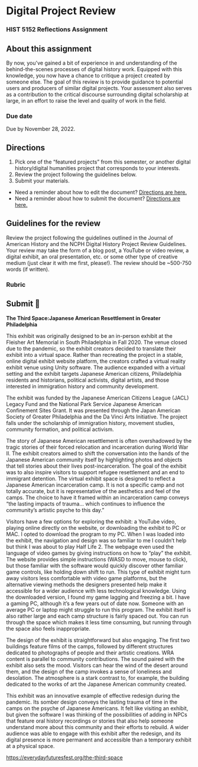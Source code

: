 # Digital Project Review
### HIST 5152 Reflections Assignment

## About this assignment
By now, you've gained a bit of experience in and understanding of the behind-the-scenes processes of digital history work. Equipped with this knowledge, you now have a chance to critique a project created by someone else. The goal of this review is to provide guidance to potential users and producers of similar digital projects. Your assessment also serves as a contribution to the critical discourse surrounding digital scholarship at large, in an effort to raise the level and quality of work in the field.

### Due date
Due by November 28, 2022.

## Directions
1. Pick one of the “featured projects” from this semester, or another digital history/digital humanities project that corresponds to your interests. 
2. Review the project following the guidelines below.
3. Submit your materials.
  - Need a reminder about how to edit the document? [Directions are here.](https://github.com/HIST5152/assignments/blob/main/README.md#editing-the-documents)
  - Need a reminder about how to submit the document? [Directions are here.](https://github.com/HIST5152/assignments/blob/main/README.md#submitting-the-documents)

## Guidelines for the review
Review the project following the guidelines outlined in the Journal of American History and the NCPH Digital History Project Review Guidelines. Your review may take the form of a blog post, a YouTube or video review, a digital exhibit, an oral presentation, etc. or some other type of creative medium (just clear it with me first, please!). The review should be ~500-750 words (if written).

### Rubric

## Submit 🎯

**The Third Space:Japanese American Resettlement in Greater Philadelphia**

This exhibit was originally designed to be an in-person exhibit at the Fleisher Art Memorial in South Philadelphia in Fall 2020. The venue closed due to the pandemic, so the exhibit creators decided to translate their exhibit into a virtual space. Rather than recreating the project in a stable, online digital exhibit website platform, the creators crafted a virtual reality exhibit venue using Unity software. The audience expanded with a virtual setting and the exhibit targets Japanese American citizens, Philadelphia residents and historians, political activists, digital artists, and those interested in immigration history and community development.

The exhibit was funded by the Japanese American Citizens League (JACL) Legacy Fund and the National Park Service Japanese American Confinement Sites Grant. It was presented through the Japan American Society of Greater Philadelphia and the Da Vinci Arts Initiative.  The project falls under the scholarship of immigration history, movement studies, community formation, and political activism. 

The story of Japanese American resettlement is often overshadowed by the tragic stories of their forced relocation and incarceration during World War II. The exhibit creators aimed to shift the conversation into the hands of the Japanese American community itself by highlighting photos and objects that tell stories about their lives post-incarceration. The goal of the exhibit was to also inspire visitors to support refugee resettlement and an end to immigrant detention. The virtual exhibit space is designed to reflect a Japanese American incarceration camp. It is not a specific camp and not totally accurate, but it is representative of the aesthetics and feel of the camps. The choice to have it framed within an incarceration camp conveys “the lasting impacts of trauma… which continues to influence the community’s artistic psyche to this day.” 

Visitors have a few options for exploring the exhibit: a YouTube video, playing online directly on the website, or downloading the exhibit to PC or MAC. I opted to download the program to my PC. When I was loaded into the exhibit, the navigation and design was so familiar to me I couldn’t help but think I was about to play Half Life 2. The webpage even used the language of video games by giving instructions on how to “play” the exhibit. The website provides simple instructions (WASD to move, mouse to click), but those familiar with the software would quickly discover other familiar game controls, like holding down shift to run. This type of exhibit might turn away visitors less comfortable with video game platforms, but the alternative viewing methods the designers presented help make it accessible for a wider audience with less technological knowledge. Using the downloaded version, I found my game lagging and freezing a bit. I have a gaming PC, although it’s a few years out of date now. Someone with an average PC or laptop might struggle to run this program. The exhibit itself is also rather large and each camp structure is fairly spaced out. You can run through the space which makes it less time consuming, but running through the space also feels inappropriate.

The design of the exhibit is straightforward but also engaging. The first two buildings feature films of the camps, followed by different structures dedicated to photographs of people and their artistic creations.  WRA content is parallel to community contributions. The sound paired with the exhibit also sets the mood. Visitors can hear the wind of the desert around them, and the design of the camp invokes a sense of loneliness and desolation. The atmosphere is a stark contrast to, for example, the building dedicated to the works of art the Japanese American community created. 

This exhibit was an innovative example of effective redesign during the pandemic. Its somber design conveys the lasting trauma of time in the camps on the psyche of Japanese Americans. It felt like visiting an exhibit, but given the software I was thinking of the possibilities of adding in NPCs that feature oral history recordings or stories that also help someone understand more about this community and their efforts to rebuild. A wider audience was able to engage with this exhibit after the redesign, and its digital presence is more permanent and accessible than a temporary exhibit at a physical space.


https://everydayfuturesfest.org/the-third-space
